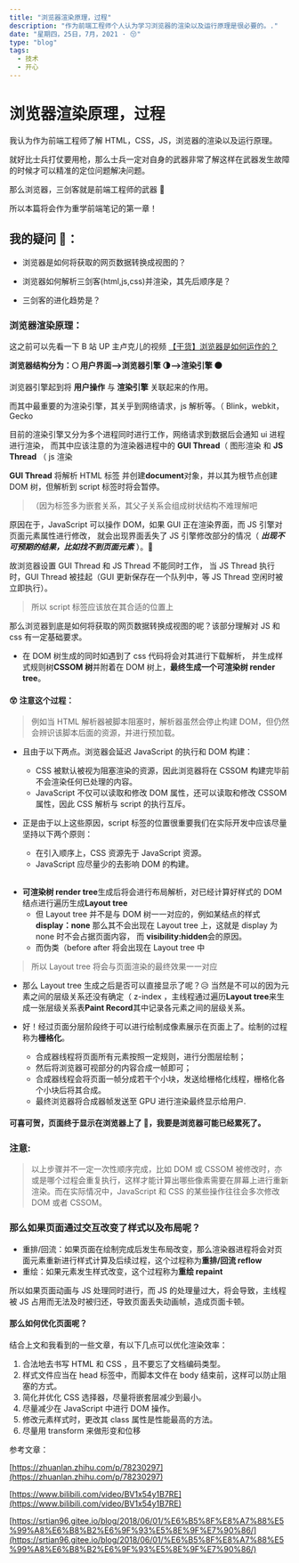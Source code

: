 ```yaml
---
title: "浏览器渲染原理，过程"
description: "作为前端工程师个人认为学习浏览器的渲染以及运行原理是很必要的。."
date: "星期四，25日，7月，2021 · 😚"
type: "blog"
tags:
  - 技术
  - 开心
---
```


# 浏览器渲染原理，过程

我认为作为前端工程师了解 HTML，CSS，JS，浏览器的渲染以及运行原理。

就好比士兵打仗要用枪，那么士兵一定对自身的武器非常了解这样在武器发生故障的时候才可以精准的定位问题解决问题。

那么浏览器，三剑客就是前端工程师的武器 🏹

所以本篇将会作为重学前端笔记的第一章！

## 我的疑问 🤔：

- 浏览器是如何将获取的网页数据转换成视图的？

- 浏览器如何解析三剑客(html,js,css)并渲染，其先后顺序是？

- 三剑客的进化趋势是？

### 浏览器渲染原理：

这之前可以先看一下 B 站 UP 主卢克儿的视频 [【干货】浏览器是如何运作的？](https://www.bilibili.com/video/BV1x54y1B7RE?from=search&seid=4042495015446309102)

**浏览器结构分为：🌕 用户界面——>浏览器引擎 🌗——>渲染引擎 🌑**

浏览器引擎起到将 **用户操作** 与 **渲染引擎** 关联起来的作用。

而其中最重要的为渲染引擎，其关乎到网络请求，js 解析等。（ Blink，webkit，Gecko

目前的渲染引擎又分为多个进程同时进行工作，网络请求到数据后会通知 ui 进程进行渲染，
而其中应该注意的为渲染器进程中的 **GUI Thread**（ 图形渲染 和 **JS Thread** （ js 渲染

**GUI Thread** 将解析 HTML 标签 并创建**document**对象，并以其为根节点创建 DOM 树，但解析到 script 标签时将会暂停。

> （因为标签多为嵌套关系，其父子关系会组成树状结构不难理解吧

原因在于，JavaScript 可以操作 DOM，如果 GUI 正在渲染界面，而 JS 引擎对页面元素属性进行修改，
就会出现界面丢失了 JS 引擎修改部分的情况（ **_出现不可预期的结果，比如找不到页面元素_** ）。🤒

故浏览器设置 GUI Thread 和 JS Thread 不能同时工作，
当 JS Thread 执行时，GUI Thread 被挂起（GUI 更新保存在一个队列中，等 JS Thread 空闲时被立即执行）。

> 所以 script 标签应该放在其合适的位置上

那么浏览器到底是如何将获取的网页数据转换成视图的呢？该部分理解对 JS 和 css 有一定基础要求。

- 在 DOM 树生成的同时如遇到了 css 代码将会对其进行下载解析，
  并生成样式规则树**CSSOM 树**并附着在 DOM 树上，**最终生成一个可渲染树 render tree**。

#### 😲 注意这个过程：

> 例如当 HTML 解析器被脚本阻塞时，解析器虽然会停止构建 DOM，但仍然会辨识该脚本后面的资源，并进行预加载。

- 且由于以下两点。浏览器会延迟 JavaScript 的执行和 DOM 构建：
  - CSS 被默认被视为阻塞渲染的资源，因此浏览器将在 CSSOM 构建完毕前不会渲染任何已处理的内容。
  - JavaScript 不仅可以读取和修改 DOM 属性，还可以读取和修改 CSSOM 属性，因此 CSS 解析与 script 的执行互斥。
- 正是由于以上这些原因，script 标签的位置很重要我们在实际开发中应该尽量坚持以下两个原则：

  - 在引入顺序上，CSS 资源先于 JavaScript 资源。
  - JavaScript 应尽量少的去影响 DOM 的构建。

##

- **可渲染树 render tree**生成后将会进行布局解析，对已经计算好样式的 DOM 结点进行遍历生成**Layout tree**
  - 但 Layout tree 并不是与 DOM 树一一对应的，例如某结点的样式 **display：none**
    那么其不会出现在 Layout tree 上，这就是 display 为 none 时不会占据页面内容，
    而 **visibility:hidden**会的原因。
  - 而伪类（before after 将会出现在 Layout tree 中

> 所以 Layout tree 将会与页面渲染的最终效果一一对应

- 那么 Layout tree 生成之后是否可以直接显示了呢？😥 当然是不可以的因为元素之间的层级关系还没有确定（ z-index ，主线程通过遍历**Layout tree**来生成一张层级关系表**Paint Record**其中记录各元素之间的层级关系。

- 好！经过页面分层阶段终于可以进行绘制成像素展示在页面上了。绘制的过程称为**栅格化**。
  - 合成器线程将页面所有元素按照一定规则，进行分图层绘制；
  - 然后将浏览器可视部分的内容合成一帧即可；
  - 合成器线程会将页面一帧分成若干个小块，发送给栅格化线程，栅格化各个小块后将其合成。
  - 最终浏览器将合成器帧发送至 GPU 进行渲染最终显示给用户.

#### 可喜可贺，页面终于显示在浏览器上了 🤯，我要是浏览器可能已经累死了。

### 注意:

> 以上步骤并不一定一次性顺序完成，比如 DOM 或 CSSOM 被修改时，亦或是哪个过程会重复执行，这样才能计算出哪些像素需要在屏幕上进行重新渲染。而在实际情况中，JavaScript 和 CSS 的某些操作往往会多次修改 DOM 或者 CSSOM。

### 那么如果页面通过交互改变了样式以及布局呢？

- 重排/回流：如果页面在绘制完成后发生布局改变，那么渲染器进程将会对页面元素重新进行样式计算及后续过程，这个过程称为**重排/回流 reflow**
- 重绘：如果元素发生样式改变，这个过程称为**重绘 repaint**

所以如果页面动画与 JS 处理同时进行，而 JS 的处理量过大，将会导致，主线程被 JS 占用而无法及时被归还，导致页面丢失动画帧，造成页面卡顿。

#### 那么如何优化页面呢？

结合上文和我看到的一些文章，有以下几点可以优化渲染效率：

1. 合法地去书写 HTML 和 CSS ，且不要忘了文档编码类型。
2. 样式文件应当在 head 标签中，而脚本文件在 body 结束前，这样可以防止阻塞的方式。
3. 简化并优化 CSS 选择器，尽量将嵌套层减少到最小。
4. 尽量减少在 JavaScript 中进行 DOM 操作。
5. 修改元素样式时，更改其 class 属性是性能最高的方法。
6. 尽量用 transform 来做形变和位移

参考文章：

[https://zhuanlan.zhihu.com/p/78230297](https://zhuanlan.zhihu.com/p/78230297)

[https://www.bilibili.com/video/BV1x54y1B7RE](https://www.bilibili.com/video/BV1x54y1B7RE)

[https://srtian96.gitee.io/blog/2018/06/01/%E6%B5%8F%E8%A7%88%E5%99%A8%E6%B8%B2%E6%9F%93%E5%8E%9F%E7%90%86/](https://srtian96.gitee.io/blog/2018/06/01/%E6%B5%8F%E8%A7%88%E5%99%A8%E6%B8%B2%E6%9F%93%E5%8E%9F%E7%90%86/)
